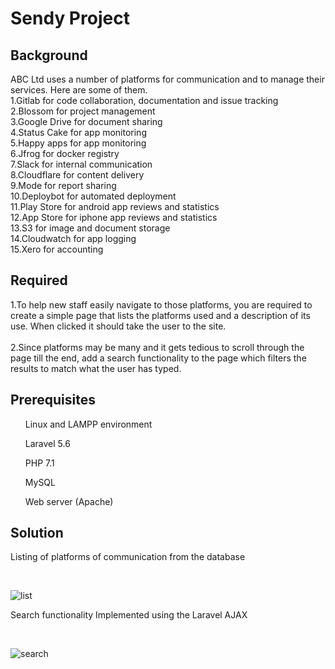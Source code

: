 # Sendy Project
## Background

ABC Ltd uses a number of platforms for communication and to manage their services. Here are some of them.<br>
1.Gitlab for code collaboration, documentation and issue tracking<br>
2.Blossom for project management<br>
3.Google Drive for document sharing<br>
4.Status Cake for app monitoring<br>
5.Happy apps for app monitoring<br>
6.Jfrog for docker registry<br>
7.Slack for internal communication<br>
8.Cloudflare for content delivery<br>
9.Mode for report sharing<br>
10.Deploybot for automated deployment<br>
11.Play Store for android app reviews and statistics<br>
12.App Store for iphone app reviews and statistics<br>
13.S3 for image and document storage<br>
14.Cloudwatch for app logging<br>
15.Xero for accounting<br>

## Required

1.To help new staff easily navigate to those platforms, you are required to create a simple page that lists the platforms used and a description of its use. When clicked it should take the user to the site. <br> <br>
2.Since platforms may be many and it gets tedious to scroll through the page till the end, add a search functionality to the page which filters the results to match what the user has typed.

## Prerequisites 
<ul>Linux and LAMPP environment</ul>
<ul>Laravel 5.6</ul>
<ul>PHP 7.1</ul>
<ul>MySQL</ul>
<ul>Web server (Apache)</ul>

## Solution
<p> Listing of platforms of communication from the database</p><br>

![list](https://user-images.githubusercontent.com/10959155/43885344-4de6a3f4-9bc1-11e8-8352-6fb6b32d6f80.png)

<p> Search functionality Implemented using the Laravel AJAX </p><br>

![search](https://user-images.githubusercontent.com/10959155/43885513-c465efda-9bc1-11e8-96f2-78ba6e620a2a.png)
  

